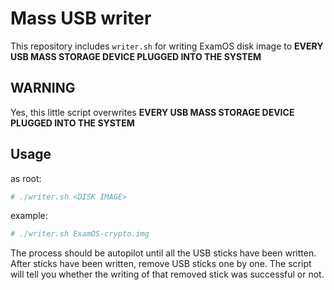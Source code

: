 # Mass USB writer

This repository includes `writer.sh` for writing ExamOS disk image to **EVERY USB MASS STORAGE DEVICE PLUGGED INTO THE SYSTEM**

## WARNING

Yes, this little script overwrites **EVERY USB MASS STORAGE DEVICE PLUGGED INTO THE SYSTEM**
 

## Usage

as root:
```sh
# ./writer.sh <DISK IMAGE>
```
example:
```sh
# ./writer.sh ExamOS-crypto.img
```

The process should be autopilot until all the USB sticks have been written. After sticks have been written, remove USB sticks one by one. The script will tell you whether the writing of that removed stick was successful or not.